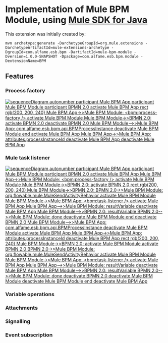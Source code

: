 # Implementation of Mule BPM Module, using [Mule SDK for Java](https://docs.mulesoft.com/mule-sdk/1.1/getting-started)

This extension was initially created by:
```
mvn archetype:generate -DarchetypeGroupId=org.mule.extensions -DarchetypeArtifactId=mule-extensions-archetype -DgroupId=com.alfame.esb.bpm -DartifactId=mule-bpm-module -Dversion=1.0.0-SNAPSHOT -Dpackage=com.alfame.esb.bpm.module -DextensionName=BPM
```

## Features

### Process factory

[![
sequenceDiagram
    autonumber
    participant Mule BPM App
    participant Mule BPM Module
    participant BPMN 2.0
    activate Mule BPM App
    rect rgb(200, 200, 240)
    Mule BPM App->>Mule BPM Module: <bpm:process-factory />
    activate Mule BPM Module
    Mule BPM Module->>BPMN 2.0: <startEvent />
    activate BPMN 2.0
    deactivate BPMN 2.0
    Mule BPM Module-->>Mule BPM App: com.alfame.esb.bpm.api.BPMProcessInstance
    deactivate Mule BPM Module
    end
    activate Mule BPM App
    Mule BPM App->>Mule BPM App: attributes.processInstanceId
    deactivate Mule BPM App
    deactivate Mule BPM App
](https://mermaid.ink/img/eyJjb2RlIjoic2VxdWVuY2VEaWFncmFtXG4gICAgYXV0b251bWJlclxuICAgIHBhcnRpY2lwYW50IE11bGUgQlBNIEFwcFxuICAgIHBhcnRpY2lwYW50IE11bGUgQlBNIE1vZHVsZVxuICAgIHBhcnRpY2lwYW50IEJQTU4gMi4wXG4gICAgYWN0aXZhdGUgTXVsZSBCUE0gQXBwXG4gICAgcmVjdCByZ2IoMjAwLCAyMDAsIDI0MClcbiAgICBNdWxlIEJQTSBBcHAtPj5NdWxlIEJQTSBNb2R1bGU6IDxicG06cHJvY2Vzcy1mYWN0b3J5IC8-XG4gICAgYWN0aXZhdGUgTXVsZSBCUE0gTW9kdWxlXG4gICAgTXVsZSBCUE0gTW9kdWxlLT4-QlBNTiAyLjA6IDxzdGFydEV2ZW50IC8-XG4gICAgYWN0aXZhdGUgQlBNTiAyLjBcbiAgICBkZWFjdGl2YXRlIEJQTU4gMi4wXG4gICAgTXVsZSBCUE0gTW9kdWxlLS0-Pk11bGUgQlBNIEFwcDogY29tLmFsZmFtZS5lc2IuYnBtLmFwaS5CUE1Qcm9jZXNzSW5zdGFuY2VcbiAgICBkZWFjdGl2YXRlIE11bGUgQlBNIE1vZHVsZVxuICAgIGVuZFxuICAgIGFjdGl2YXRlIE11bGUgQlBNIEFwcFxuICAgIE11bGUgQlBNIEFwcC0-Pk11bGUgQlBNIEFwcDogYXR0cmlidXRlcy5wcm9jZXNzSW5zdGFuY2VJZFxuICAgIGRlYWN0aXZhdGUgTXVsZSBCUE0gQXBwXG4gICAgZGVhY3RpdmF0ZSBNdWxlIEJQTSBBcHAiLCJtZXJtYWlkIjp7InRoZW1lIjoiZGVmYXVsdCJ9LCJ1cGRhdGVFZGl0b3IiOmZhbHNlfQ)](https://mermaid-js.github.io/mermaid-live-editor/#/edit/eyJjb2RlIjoic2VxdWVuY2VEaWFncmFtXG4gICAgYXV0b251bWJlclxuICAgIHBhcnRpY2lwYW50IE11bGUgQlBNIEFwcFxuICAgIHBhcnRpY2lwYW50IE11bGUgQlBNIE1vZHVsZVxuICAgIHBhcnRpY2lwYW50IEJQTU4gMi4wXG4gICAgYWN0aXZhdGUgTXVsZSBCUE0gQXBwXG4gICAgcmVjdCByZ2IoMjAwLCAyMDAsIDI0MClcbiAgICBNdWxlIEJQTSBBcHAtPj5NdWxlIEJQTSBNb2R1bGU6IDxicG06cHJvY2Vzcy1mYWN0b3J5IC8-XG4gICAgYWN0aXZhdGUgTXVsZSBCUE0gTW9kdWxlXG4gICAgTXVsZSBCUE0gTW9kdWxlLT4-QlBNTiAyLjA6IDxzdGFydEV2ZW50IC8-XG4gICAgYWN0aXZhdGUgQlBNTiAyLjBcbiAgICBkZWFjdGl2YXRlIEJQTU4gMi4wXG4gICAgTXVsZSBCUE0gTW9kdWxlLS0-Pk11bGUgQlBNIEFwcDogY29tLmFsZmFtZS5lc2IuYnBtLmFwaS5CUE1Qcm9jZXNzSW5zdGFuY2VcbiAgICBkZWFjdGl2YXRlIE11bGUgQlBNIE1vZHVsZVxuICAgIGVuZFxuICAgIGFjdGl2YXRlIE11bGUgQlBNIEFwcFxuICAgIE11bGUgQlBNIEFwcC0-Pk11bGUgQlBNIEFwcDogYXR0cmlidXRlcy5wcm9jZXNzSW5zdGFuY2VJZFxuICAgIGRlYWN0aXZhdGUgTXVsZSBCUE0gQXBwXG4gICAgZGVhY3RpdmF0ZSBNdWxlIEJQTSBBcHAiLCJtZXJtYWlkIjp7InRoZW1lIjoiZGVmYXVsdCJ9LCJ1cGRhdGVFZGl0b3IiOmZhbHNlfQ)

### Mule task listener

[![
sequenceDiagram
    autonumber
    participant Mule BPM App
    participant Mule BPM Module
    participant BPMN 2.0
    activate Mule BPM App
    Mule BPM App->>Mule BPM Module: <bpm:process-factory />
    activate Mule BPM Module
    Mule BPM Module->>BPMN 2.0: <startEvent />
    activate BPMN 2.0
    rect rgb(200, 200, 240)
    Mule BPM Module->>BPMN 2.0: <serviceTask flowable:type="mule" flowable:async="false" />
    BPMN 2.0->>Mule BPM Module: org.flowable.mule.MuleSendActivityBehavior
    activate Mule BPM Module
    Mule BPM Module->>Mule BPM App: <bpm:task-listener />
    activate Mule BPM App
    Mule BPM App-->>Mule BPM Module: resultVariable
    deactivate Mule BPM App
    Mule BPM Module-->>BPMN 2.0: resultVariable
    BPMN 2.0-->>Mule BPM Module: done
    deactivate Mule BPM Module
    end
    deactivate BPMN 2.0
    Mule BPM Module-->>Mule BPM App: com.alfame.esb.bpm.api.BPMProcessInstance
    deactivate Mule BPM Module
    activate Mule BPM App
    Mule BPM App->>Mule BPM App: attributes.processInstanceId
    deactivate Mule BPM App
    rect rgb(200, 200, 240)
    Mule BPM Module->>BPMN 2.0: <serviceTask flowable:type="mule" flowable:async="true" />
    activate Mule BPM Module
    activate BPMN 2.0
    BPMN 2.0->>Mule BPM Module: org.flowable.mule.MuleSendActivityBehavior
    activate Mule BPM Module
    Mule BPM Module->>Mule BPM App: <bpm:task-listener />
    activate Mule BPM App
    Mule BPM App-->>Mule BPM Module: resultVariable
    deactivate Mule BPM App
    Mule BPM Module-->>BPMN 2.0: resultVariable
    BPMN 2.0-->>Mule BPM Module: done
    deactivate BPMN 2.0
    deactivate Mule BPM Module
    deactivate Mule BPM Module
    end
    deactivate Mule BPM App
](https://mermaid.ink/img/eyJjb2RlIjoic2VxdWVuY2VEaWFncmFtXG4gICAgYXV0b251bWJlclxuICAgIHBhcnRpY2lwYW50IE11bGUgQlBNIEFwcFxuICAgIHBhcnRpY2lwYW50IE11bGUgQlBNIE1vZHVsZVxuICAgIHBhcnRpY2lwYW50IEJQTU4gMi4wXG4gICAgYWN0aXZhdGUgTXVsZSBCUE0gQXBwXG4gICAgTXVsZSBCUE0gQXBwLT4-TXVsZSBCUE0gTW9kdWxlOiA8YnBtOnByb2Nlc3MtZmFjdG9yeSAvPlxuICAgIGFjdGl2YXRlIE11bGUgQlBNIE1vZHVsZVxuICAgIE11bGUgQlBNIE1vZHVsZS0-PkJQTU4gMi4wOiA8c3RhcnRFdmVudCAvPlxuICAgIGFjdGl2YXRlIEJQTU4gMi4wXG4gICAgcmVjdCByZ2IoMjAwLCAyMDAsIDI0MClcbiAgICBNdWxlIEJQTSBNb2R1bGUtPj5CUE1OIDIuMDogPHNlcnZpY2VUYXNrIGZsb3dhYmxlOnR5cGU9XCJtdWxlXCIgZmxvd2FibGU6YXN5bmM9XCJmYWxzZVwiIC8-XG4gICAgQlBNTiAyLjAtPj5NdWxlIEJQTSBNb2R1bGU6IG9yZy5mbG93YWJsZS5tdWxlLk11bGVTZW5kQWN0aXZpdHlCZWhhdmlvclxuICAgIGFjdGl2YXRlIE11bGUgQlBNIE1vZHVsZVxuICAgIE11bGUgQlBNIE1vZHVsZS0-Pk11bGUgQlBNIEFwcDogPGJwbTp0YXNrLWxpc3RlbmVyIC8-XG4gICAgYWN0aXZhdGUgTXVsZSBCUE0gQXBwXG4gICAgTXVsZSBCUE0gQXBwLS0-Pk11bGUgQlBNIE1vZHVsZTogcmVzdWx0VmFyaWFibGVcbiAgICBkZWFjdGl2YXRlIE11bGUgQlBNIEFwcFxuICAgIE11bGUgQlBNIE1vZHVsZS0tPj5CUE1OIDIuMDogcmVzdWx0VmFyaWFibGVcbiAgICBCUE1OIDIuMC0tPj5NdWxlIEJQTSBNb2R1bGU6IGRvbmVcbiAgICBkZWFjdGl2YXRlIE11bGUgQlBNIE1vZHVsZVxuICAgIGVuZFxuICAgIGRlYWN0aXZhdGUgQlBNTiAyLjBcbiAgICBNdWxlIEJQTSBNb2R1bGUtLT4-TXVsZSBCUE0gQXBwOiBjb20uYWxmYW1lLmVzYi5icG0uYXBpLkJQTVByb2Nlc3NJbnN0YW5jZVxuICAgIGRlYWN0aXZhdGUgTXVsZSBCUE0gTW9kdWxlXG4gICAgYWN0aXZhdGUgTXVsZSBCUE0gQXBwXG4gICAgTXVsZSBCUE0gQXBwLT4-TXVsZSBCUE0gQXBwOiBhdHRyaWJ1dGVzLnByb2Nlc3NJbnN0YW5jZUlkXG4gICAgZGVhY3RpdmF0ZSBNdWxlIEJQTSBBcHBcbiAgICByZWN0IHJnYigyMDAsIDIwMCwgMjQwKVxuICAgIE11bGUgQlBNIE1vZHVsZS0-PkJQTU4gMi4wOiA8c2VydmljZVRhc2sgZmxvd2FibGU6dHlwZT1cIm11bGVcIiBmbG93YWJsZTphc3luYz1cInRydWVcIiAvPlxuICAgIGFjdGl2YXRlIE11bGUgQlBNIE1vZHVsZVxuICAgIGFjdGl2YXRlIEJQTU4gMi4wXG4gICAgQlBNTiAyLjAtPj5NdWxlIEJQTSBNb2R1bGU6IG9yZy5mbG93YWJsZS5tdWxlLk11bGVTZW5kQWN0aXZpdHlCZWhhdmlvclxuICAgIGFjdGl2YXRlIE11bGUgQlBNIE1vZHVsZVxuICAgIE11bGUgQlBNIE1vZHVsZS0-Pk11bGUgQlBNIEFwcDogPGJwbTp0YXNrLWxpc3RlbmVyIC8-XG4gICAgYWN0aXZhdGUgTXVsZSBCUE0gQXBwXG4gICAgTXVsZSBCUE0gQXBwLS0-Pk11bGUgQlBNIE1vZHVsZTogcmVzdWx0VmFyaWFibGVcbiAgICBkZWFjdGl2YXRlIE11bGUgQlBNIEFwcFxuICAgIE11bGUgQlBNIE1vZHVsZS0tPj5CUE1OIDIuMDogcmVzdWx0VmFyaWFibGVcbiAgICBCUE1OIDIuMC0tPj5NdWxlIEJQTSBNb2R1bGU6IGRvbmVcbiAgICBkZWFjdGl2YXRlIEJQTU4gMi4wXG4gICAgZGVhY3RpdmF0ZSBNdWxlIEJQTSBNb2R1bGVcbiAgICBkZWFjdGl2YXRlIE11bGUgQlBNIE1vZHVsZVxuICAgIGVuZFxuICAgIGRlYWN0aXZhdGUgTXVsZSBCUE0gQXBwIiwibWVybWFpZCI6eyJ0aGVtZSI6ImRlZmF1bHQifSwidXBkYXRlRWRpdG9yIjpmYWxzZX0)](https://mermaid-js.github.io/mermaid-live-editor/#/edit/eyJjb2RlIjoic2VxdWVuY2VEaWFncmFtXG4gICAgYXV0b251bWJlclxuICAgIHBhcnRpY2lwYW50IE11bGUgQlBNIEFwcFxuICAgIHBhcnRpY2lwYW50IE11bGUgQlBNIE1vZHVsZVxuICAgIHBhcnRpY2lwYW50IEJQTU4gMi4wXG4gICAgYWN0aXZhdGUgTXVsZSBCUE0gQXBwXG4gICAgTXVsZSBCUE0gQXBwLT4-TXVsZSBCUE0gTW9kdWxlOiA8YnBtOnByb2Nlc3MtZmFjdG9yeSAvPlxuICAgIGFjdGl2YXRlIE11bGUgQlBNIE1vZHVsZVxuICAgIE11bGUgQlBNIE1vZHVsZS0-PkJQTU4gMi4wOiA8c3RhcnRFdmVudCAvPlxuICAgIGFjdGl2YXRlIEJQTU4gMi4wXG4gICAgcmVjdCByZ2IoMjAwLCAyMDAsIDI0MClcbiAgICBNdWxlIEJQTSBNb2R1bGUtPj5CUE1OIDIuMDogPHNlcnZpY2VUYXNrIGZsb3dhYmxlOnR5cGU9XCJtdWxlXCIgZmxvd2FibGU6YXN5bmM9XCJmYWxzZVwiIC8-XG4gICAgQlBNTiAyLjAtPj5NdWxlIEJQTSBNb2R1bGU6IG9yZy5mbG93YWJsZS5tdWxlLk11bGVTZW5kQWN0aXZpdHlCZWhhdmlvclxuICAgIGFjdGl2YXRlIE11bGUgQlBNIE1vZHVsZVxuICAgIE11bGUgQlBNIE1vZHVsZS0-Pk11bGUgQlBNIEFwcDogPGJwbTp0YXNrLWxpc3RlbmVyIC8-XG4gICAgYWN0aXZhdGUgTXVsZSBCUE0gQXBwXG4gICAgTXVsZSBCUE0gQXBwLS0-Pk11bGUgQlBNIE1vZHVsZTogcmVzdWx0VmFyaWFibGVcbiAgICBkZWFjdGl2YXRlIE11bGUgQlBNIEFwcFxuICAgIE11bGUgQlBNIE1vZHVsZS0tPj5CUE1OIDIuMDogcmVzdWx0VmFyaWFibGVcbiAgICBCUE1OIDIuMC0tPj5NdWxlIEJQTSBNb2R1bGU6IGRvbmVcbiAgICBkZWFjdGl2YXRlIE11bGUgQlBNIE1vZHVsZVxuICAgIGVuZFxuICAgIGRlYWN0aXZhdGUgQlBNTiAyLjBcbiAgICBNdWxlIEJQTSBNb2R1bGUtLT4-TXVsZSBCUE0gQXBwOiBjb20uYWxmYW1lLmVzYi5icG0uYXBpLkJQTVByb2Nlc3NJbnN0YW5jZVxuICAgIGRlYWN0aXZhdGUgTXVsZSBCUE0gTW9kdWxlXG4gICAgYWN0aXZhdGUgTXVsZSBCUE0gQXBwXG4gICAgTXVsZSBCUE0gQXBwLT4-TXVsZSBCUE0gQXBwOiBhdHRyaWJ1dGVzLnByb2Nlc3NJbnN0YW5jZUlkXG4gICAgZGVhY3RpdmF0ZSBNdWxlIEJQTSBBcHBcbiAgICByZWN0IHJnYigyMDAsIDIwMCwgMjQwKVxuICAgIE11bGUgQlBNIE1vZHVsZS0-PkJQTU4gMi4wOiA8c2VydmljZVRhc2sgZmxvd2FibGU6dHlwZT1cIm11bGVcIiBmbG93YWJsZTphc3luYz1cInRydWVcIiAvPlxuICAgIGFjdGl2YXRlIE11bGUgQlBNIE1vZHVsZVxuICAgIGFjdGl2YXRlIEJQTU4gMi4wXG4gICAgQlBNTiAyLjAtPj5NdWxlIEJQTSBNb2R1bGU6IG9yZy5mbG93YWJsZS5tdWxlLk11bGVTZW5kQWN0aXZpdHlCZWhhdmlvclxuICAgIGFjdGl2YXRlIE11bGUgQlBNIE1vZHVsZVxuICAgIE11bGUgQlBNIE1vZHVsZS0-Pk11bGUgQlBNIEFwcDogPGJwbTp0YXNrLWxpc3RlbmVyIC8-XG4gICAgYWN0aXZhdGUgTXVsZSBCUE0gQXBwXG4gICAgTXVsZSBCUE0gQXBwLS0-Pk11bGUgQlBNIE1vZHVsZTogcmVzdWx0VmFyaWFibGVcbiAgICBkZWFjdGl2YXRlIE11bGUgQlBNIEFwcFxuICAgIE11bGUgQlBNIE1vZHVsZS0tPj5CUE1OIDIuMDogcmVzdWx0VmFyaWFibGVcbiAgICBCUE1OIDIuMC0tPj5NdWxlIEJQTSBNb2R1bGU6IGRvbmVcbiAgICBkZWFjdGl2YXRlIEJQTU4gMi4wXG4gICAgZGVhY3RpdmF0ZSBNdWxlIEJQTSBNb2R1bGVcbiAgICBkZWFjdGl2YXRlIE11bGUgQlBNIE1vZHVsZVxuICAgIGVuZFxuICAgIGRlYWN0aXZhdGUgTXVsZSBCUE0gQXBwIiwibWVybWFpZCI6eyJ0aGVtZSI6ImRlZmF1bHQifSwidXBkYXRlRWRpdG9yIjpmYWxzZX0)

### Variable operations

### Attachments

### Signalling

### Event subscription
